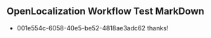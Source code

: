 ## OpenLocalization Workflow Test MarkDown
* 001e554c-6058-40e5-be52-4818ae3adc62 thanks!

<!--HONumber=Aug16_HO2-->


